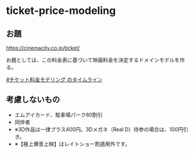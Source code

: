 # ticket-price-modeling

## お題

https://cinemacity.co.jp/ticket/

お題としては、この料金表に基づいて映画料金を決定するドメインモデルを作る。

[#チケット料金モデリング のタイムライン](https://twitter.com/search?q=%23%E3%83%81%E3%82%B1%E3%83%83%E3%83%88%E6%96%99%E9%87%91%E3%83%A2%E3%83%87%E3%83%AA%E3%83%B3%E3%82%B0&src=typed_query&f=live)

## 考慮しないもの

- エムアイカード、駐車場パーク80割引
- 同伴者
- ※3D作品は一律プラス400円。3Dメガネ（Real D）持参の場合は、100円引き。
- ※【極上爆音上映】はレイトショー割適用外です。


